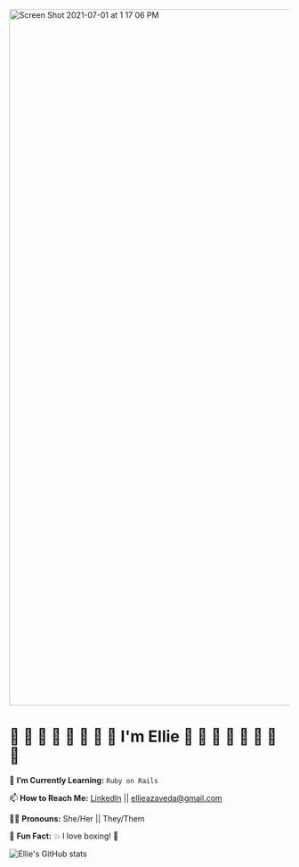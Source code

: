 <img width="1250" alt="Screen Shot 2021-07-01 at 1 17 06 PM" src="https://user-images.githubusercontent.com/76409536/124178483-d5040400-da6e-11eb-87c0-44374de94acd.png">

# 🖤 🤎 💜 💙 💚 💛 🧡 💖 I'm Ellie 💖 🧡 💛 💚 💙 💜 🤎 🖤

🌱 **I’m Currently Learning:** `Ruby on Rails`

📫 **How to Reach Me:** [LinkedIn](https://www.linkedin.com/in/ellie-azaveda/) || ellieazaveda@gmail.com

🏳️‍🌈 **Pronouns:** She/Her || They/Them

🤖 **Fun Fact:** 💥 I love boxing! 🥊

![Ellie's GitHub stats](https://github-readme-stats.vercel.app/api?username=ellieazaveda&show_icons=true&theme=nightowl)


